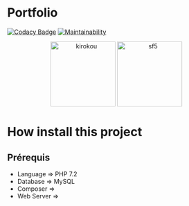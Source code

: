 # Portfolio
[![Codacy Badge](https://api.codacy.com/project/badge/Grade/884620ae94a6467fa883f758568a566c)](https://app.codacy.com/manual/borgine/Portfolio?utm_source=github.com&utm_medium=referral&utm_content=kirokou/Portfolio&utm_campaign=Badge_Grade_Dashboard)
[![Maintainability](https://api.codeclimate.com/v1/badges/d594451a40b0249c7d70/maintainability)](https://codeclimate.com/github/kirokou/Portfolio/maintainability)

<p align="center">
<img src = "Public/front/img/kirokou.png"  width="150" height="150"  title = "" alt = "kirokou">
<img src = "Public/front/img/sf5.png"  width="150" height="150" title = "" alt = "sf5">
</p>

# How install this project

## Prérequis
- Language => PHP 7.2
- Database => MySQL 
- Composer => 
- Web Server => 